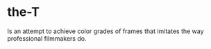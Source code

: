 # the-T
Is an attempt to achieve color grades of frames that imitates the way professional filmmakers do. 
